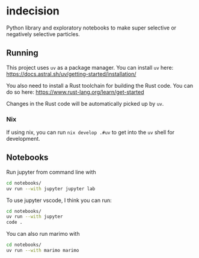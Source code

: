 # indecision

Python library and exploratory notebooks to make super selective or negatively selective particles. 

## Running

This project uses `uv` as a package manager. You can install `uv` here: https://docs.astral.sh/uv/getting-started/installation/

You also need to install a Rust toolchain for building the Rust code. You can do so here: https://www.rust-lang.org/learn/get-started

Changes in the Rust code will be automatically picked up by `uv`. 

### Nix

If using nix, you can run `nix develop .#uv` to get into the `uv` shell for development. 

## Notebooks

Run jupyter from command line with

```bash
cd notebooks/
uv run --with jupyter jupyter lab
```

To use jupyter vscode, I think you can run:

```bash
cd notebooks/
uv run --with jupyter
code .
```

You can also run marimo with

```bash
cd notebooks/
uv run --with marimo marimo
```
